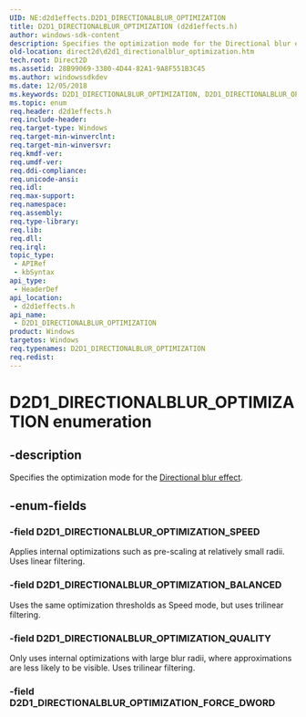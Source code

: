 ```yaml
---
UID: NE:d2d1effects.D2D1_DIRECTIONALBLUR_OPTIMIZATION
title: D2D1_DIRECTIONALBLUR_OPTIMIZATION (d2d1effects.h)
author: windows-sdk-content
description: Specifies the optimization mode for the Directional blur effect.
old-location: direct2d\d2d1_directionalblur_optimization.htm
tech.root: Direct2D
ms.assetid: 28B99069-3380-4D44-82A1-9A8F551B3C45
ms.author: windowssdkdev
ms.date: 12/05/2018
ms.keywords: D2D1_DIRECTIONALBLUR_OPTIMIZATION, D2D1_DIRECTIONALBLUR_OPTIMIZATION enumeration [Direct2D], D2D1_DIRECTIONALBLUR_OPTIMIZATION_BALANCED, D2D1_DIRECTIONALBLUR_OPTIMIZATION_QUALITY, D2D1_DIRECTIONALBLUR_OPTIMIZATION_SPEED, d2d1effects/D2D1_DIRECTIONALBLUR_OPTIMIZATION, d2d1effects/D2D1_DIRECTIONALBLUR_OPTIMIZATION_BALANCED, d2d1effects/D2D1_DIRECTIONALBLUR_OPTIMIZATION_QUALITY, d2d1effects/D2D1_DIRECTIONALBLUR_OPTIMIZATION_SPEED, direct2d.d2d1_directionalblur_optimization
ms.topic: enum
req.header: d2d1effects.h
req.include-header: 
req.target-type: Windows
req.target-min-winverclnt: 
req.target-min-winversvr: 
req.kmdf-ver: 
req.umdf-ver: 
req.ddi-compliance: 
req.unicode-ansi: 
req.idl: 
req.max-support: 
req.namespace: 
req.assembly: 
req.type-library: 
req.lib: 
req.dll: 
req.irql: 
topic_type:
 - APIRef
 - kbSyntax
api_type:
 - HeaderDef
api_location:
 - d2d1effects.h
api_name:
 - D2D1_DIRECTIONALBLUR_OPTIMIZATION
product: Windows
targetos: Windows
req.typenames: D2D1_DIRECTIONALBLUR_OPTIMIZATION
req.redist: 
---
```


# D2D1_DIRECTIONALBLUR_OPTIMIZATION enumeration


## -description


Specifies the optimization mode for the <a href="https://msdn.microsoft.com/59328FA4-5C27-4A81-AAB2-C5B25B3615C6">Directional blur effect</a>.


## -enum-fields




### -field D2D1_DIRECTIONALBLUR_OPTIMIZATION_SPEED

Applies internal optimizations such as pre-scaling at relatively small radii. Uses linear filtering.


### -field D2D1_DIRECTIONALBLUR_OPTIMIZATION_BALANCED

Uses the same optimization thresholds as Speed mode, but uses trilinear filtering.


### -field D2D1_DIRECTIONALBLUR_OPTIMIZATION_QUALITY

Only uses internal optimizations with large blur radii, where approximations are less likely to be visible. Uses trilinear filtering.


### -field D2D1_DIRECTIONALBLUR_OPTIMIZATION_FORCE_DWORD



